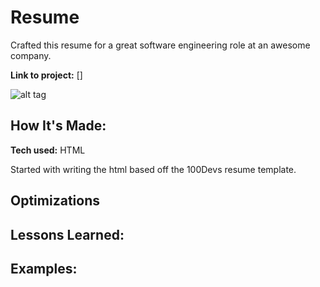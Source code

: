 # Resume
Crafted this resume for a great software engineering role at an awesome company.

**Link to project:** []

![alt tag](photo-of-resume-here)

## How It's Made:

**Tech used:** HTML

Started with writing the html based off the 100Devs resume template.

## Optimizations


## Lessons Learned:

## Examples:
